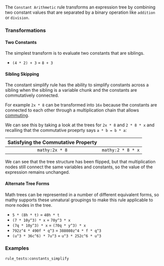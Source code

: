 The `Constant Arithmetic` rule transforms an expression tree by combining two constant values that are separated by a binary operation like `addition` or `division`.

### Transformations

#### Two Constants

The simplest transform is to evaluate two constants that are siblings.

- `(4 * 2) + 3` = `8 + 3`

#### Sibling Skipping

The constant simplify rule has the ability to simplify constants across a sibling when the sibling is a variable chunk and the constants are commutatively connected.

For example `2x * 8` can be transformed into `16x` because the constants are connected to each other through a multiplication chain that allows [commuting](/rules/commutative_property).

We can see this by taking a look at the trees for `2x * 8` and `2 * 8 * x` and recalling that the commutative proeprty says `a * b = b * a`:

| Satisfying the Commutative Property |                   |
| :---------------------------------: | :---------------- |
|           `mathy:2x * 8`            | `mathy:2 * 8 * x` |

We can see that the tree structure has been flipped, but that multiplication nodes still connect the same variables and constants, so the value of the expression remains unchanged.

#### Alternate Tree Forms

Math trees can be represented in a number of different equivalent forms, so mathy supports these unnatural groupings to make this rule applicable to more nodes in the tree.

- `5 * (8h * t)` = `40h * t`
- `(7 * 10y^3) * x` = `70y^3 * x`
- `(7q * 10y^3) * x` = `(70q * y^3) * x`
- `792z^4 * 490f * q^3` = `388080z^4 * f * q^3`
- `(u^3 * 36c^6) * 7u^3` = `u^3 * 252c^6 * u^3`

### Examples

`rule_tests:constants_simplify`

